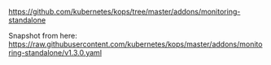 https://github.com/kubernetes/kops/tree/master/addons/monitoring-standalone

Snapshot from here:
  https://raw.githubusercontent.com/kubernetes/kops/master/addons/monitoring-standalone/v1.3.0.yaml
